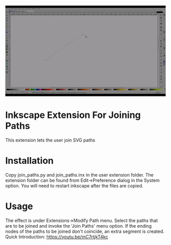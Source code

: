 ![Demo](https://github.com/Shriinivas/inkscapejoinpaths/blob/master/git.gif)
# Inkscape Extension For Joining Paths<br>
This extension lets the user join SVG paths <br>

# Installation
Copy join_paths.py and join_paths.inx in the user extension folder. The extension folder can be found from Edit->Preference dialog in the System option. You will need to restart inkscape after the files are copied.

# Usage
The effect is under Extensions->Modify Path menu. Select the paths that are to be joined and invoke the 'Join Paths' menu option. If the ending nodes of the paths to be joined don't coincide, an extra segment is created.<br>
Quick Introduction: https://youtu.be/mC7rtjkT4kc
